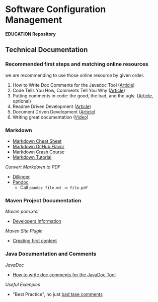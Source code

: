 # Software Configuration Management #

**EDUCATION Repository**

## Technical Documentation

### Recommended first steps and matching online resources

we are recommending to use those online resource by given order.
1. How to Write Doc Comments for the Javadoc Tool ([Article](https://www.oracle.com/technetwork/java/javase/documentation/index-137868.html))
2. Code Tells You How, Comments Tell You Why ([Article](https://blog.codinghorror.com/code-tells-you-how-comments-tell-you-why/))
3. Putting comments in code: the good, the bad, and the ugly. ([Article](https://www.freecodecamp.org/news/code-comments-the-good-the-bad-and-the-ugly-be9cc65fbf83/), optional)
4. Readme Driven Development ([Article](https://tom.preston-werner.com/2010/08/23/readme-driven-development.html))
5. Document Driven Development ([Article](https://gist.github.com/zsup/9434452))
6. Writing great documentation ([Video](https://www.youtube.com/watch?v=z3fRu9pkuXE))

### Markdown

- [Markdown Cheat Sheet](https://www.markdownguide.org/cheat-sheet "Markdown Cheat Sheet")
- [Markdown GitHub Flavor](https://github.github.com/gfm/)
- [Markdown Crash Course](https://www.youtube.com/watch?v=HUBNt18RFbo)
- [Markdown Tutorial](https://www.youtube.com/watch?v=6A5EpqqDOdk)

*Convert Markdown to PDF*
- [Dillinger](https://dillinger.io)
- [Pandoc](https://pandoc.org)
  - Call `pandoc file.md -o file.pdf`

### Maven Project Documentation
*Maven pom.xml*

- [Developers Information](https://maven.apache.org/pom.html#Developers "Developers Example")

*Maven Site Plugin*

- [Creating first content](https://maven.apache.org/plugins/maven-site-plugin/examples/creating-content.html "Creating Content Example")


### Java Documentation and Comments
*JavaDoc*

- [How to write doc comments for the JavaDoc Tool](https://www.oracle.com/technetwork/java/javase/documentation/index-137868.html "Good Article to get in contact with first advice to write JavaDoc")

*Useful Examples*

- "Best Practice", no just [bad tase comments](https://loudprogrammer.net/best-comments-in-source-code-i-ever-encountered/)
